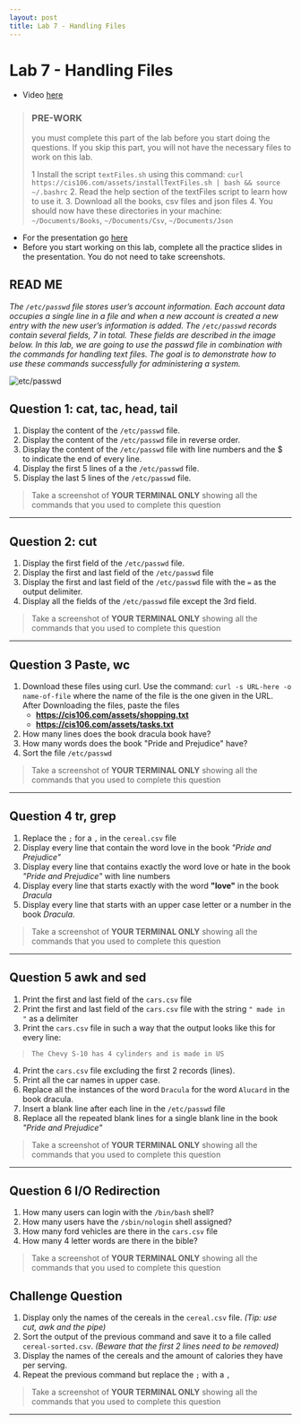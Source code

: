 ```yaml
---
layout: post
title: Lab 7 - Handling Files
---
```


# Lab 7 - Handling Files
* Video [here](https://youtu.be/8xjoxIvG2xY)<br>
> ### PRE-WORK
> you must complete this part of the lab before you start
> doing the questions. If you skip this part, you will not
> have the necessary files to work on this lab.
> 
> 1 Install the script `textFiles.sh` using this command: 
> `curl https://cis106.com/assets/installTextFiles.sh | bash && source ~/.bashrc` 
> 2. Read the help section of the textFiles script to learn how to use it.
> 3. Download all the books, csv files and json files
> 4. You should now have these directories in your machine:
>  `~/Documents/Books`, `~/Documents/Csv`, `~/Documents/Json`

 * For the presentation go [here](https://rapurl.live/yzb)
 * Before you start working on this lab, complete all the practice slides in the presentation. You do not need to take screenshots.  

## READ ME
*The `/etc/passwd` file stores user’s account information. Each account data occupies a single line in a file and when a new account is created a new entry with the new user’s information is added. The `/etc/passwd` records contain several fields, 7 in total. These fields are described in the image below. In this lab, we are going to use the passwd file in combination with the commands for handling text files. The goal is to demonstrate how to use these commands successfully for administering a system.* 

![etc/passwd](https://rapurl.live/j37)

## Question 1: cat, tac, head, tail
1. Display the content of the `/etc/passwd` file.
2. Display the content of the `/etc/passwd` file in reverse order.
3. Display the content of the `/etc/passwd` file with line numbers and the $ to indicate the end of every line.
4. Display the first 5 lines of a the `/etc/passwd` file.
5. Display the last 5 lines of the `/etc/passwd` file.
> Take a screenshot of **YOUR TERMINAL ONLY** showing all the commands that you used to complete this question 
<hr>

## Question 2: cut
1. Display the first field of the `/etc/passwd` file.
2. Display the first and last field of the `/etc/passwd` file
3. Display the first and last field of the `/etc/passwd` file with the `=` as the output delimiter.
4. Display all the fields of the `/etc/passwd` file except the 3rd field.
> Take a screenshot of **YOUR TERMINAL ONLY** showing all the commands that you used to complete this question
<hr>

## Question 3 Paste, wc
1. Download these files using curl. Use the command: `curl -s URL-here -o name-of-file` where the name of the file is the one given in the URL. After Downloading the files, paste the files 
   * **https://cis106.com/assets/shopping.txt** 
   * **https://cis106.com/assets/tasks.txt** 
2. How many lines does the book dracula book have?
3. How many words does the book "Pride and Prejudice" have?
4. Sort the file `/etc/passwd`
> Take a screenshot of **YOUR TERMINAL ONLY** showing all the commands that you used to complete this question
<hr>

## Question 4 tr, grep
1. Replace the `;` for a `,` in the `cereal.csv` file
2. Display every line that contain the word love in the book *"Pride and Prejudice"*
3. Display every line that contains exactly the word love or hate in the book *"Pride and Prejudice"* with line numbers
4. Display every line that starts exactly  with the word **"love"** in the book *Dracula*
5. Display every line that starts with an upper case letter or a number in the book *Dracula*.
> Take a screenshot of **YOUR TERMINAL ONLY** showing all the commands that you used to complete this question
<hr>


## Question 5 awk and sed
1. Print the first and last field of the `cars.csv` file
2. Print the first and last field of the `cars.csv` file with the string `" made in "` as a delimiter
3. Print the `cars.csv` file in such a way that the output looks like this for every line:
> `The Chevy S-10 has 4 cylinders and is made in US`
4. Print the `cars.csv` file excluding the first 2 records (lines).
5. Print all the car names in upper case.
6. Replace all the instances of the word `Dracula` for the word `Alucard` in the book dracula.
7. Insert a blank line after each line in the `/etc/passwd` file
8. Replace all the repeated blank lines for a single blank line in the book *"Pride and Prejudice"*
> Take a screenshot of **YOUR TERMINAL ONLY** showing all the commands that you used to complete this question
<hr>

## Question 6 I/O Redirection
1. How many users can login with the `/bin/bash` shell? 
2. How many users have the `/sbin/nologin` shell assigned? 
3. How many ford vehicles are there in the `cars.csv` file
4. How many 4 letter words are there in the bible? 
> Take a screenshot of **YOUR TERMINAL ONLY** showing all the commands that you used to complete this question


## Challenge Question
1. Display only the names of the cereals in the `cereal.csv` file. *(Tip: use cut, awk and the pipe)*
2. Sort the output of the previous command  and save it to a file called `cereal-sorted.csv`. *(Beware that the first 2 lines need to be removed)*
3. Display the names of the cereals and the amount of calories they have per serving.
4. Repeat the previous command but replace the `;` with a `,`

> Take a screenshot of **YOUR TERMINAL ONLY** showing all the commands that you used to complete this question
<hr>